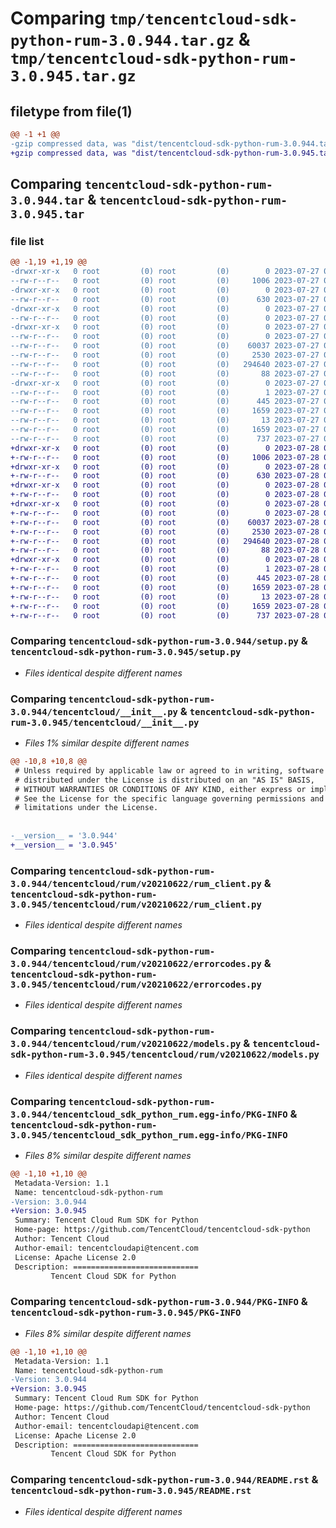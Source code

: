 # Comparing `tmp/tencentcloud-sdk-python-rum-3.0.944.tar.gz` & `tmp/tencentcloud-sdk-python-rum-3.0.945.tar.gz`

## filetype from file(1)

```diff
@@ -1 +1 @@
-gzip compressed data, was "dist/tencentcloud-sdk-python-rum-3.0.944.tar", last modified: Thu Jul 27 02:21:42 2023, max compression
+gzip compressed data, was "dist/tencentcloud-sdk-python-rum-3.0.945.tar", last modified: Fri Jul 28 00:34:01 2023, max compression
```

## Comparing `tencentcloud-sdk-python-rum-3.0.944.tar` & `tencentcloud-sdk-python-rum-3.0.945.tar`

### file list

```diff
@@ -1,19 +1,19 @@
-drwxr-xr-x   0 root         (0) root         (0)        0 2023-07-27 02:21:42.000000 tencentcloud-sdk-python-rum-3.0.944/
--rw-r--r--   0 root         (0) root         (0)     1006 2023-07-27 02:21:42.000000 tencentcloud-sdk-python-rum-3.0.944/setup.py
-drwxr-xr-x   0 root         (0) root         (0)        0 2023-07-27 02:21:42.000000 tencentcloud-sdk-python-rum-3.0.944/tencentcloud/
--rw-r--r--   0 root         (0) root         (0)      630 2023-07-27 02:21:42.000000 tencentcloud-sdk-python-rum-3.0.944/tencentcloud/__init__.py
-drwxr-xr-x   0 root         (0) root         (0)        0 2023-07-27 02:21:42.000000 tencentcloud-sdk-python-rum-3.0.944/tencentcloud/rum/
--rw-r--r--   0 root         (0) root         (0)        0 2023-07-27 02:21:42.000000 tencentcloud-sdk-python-rum-3.0.944/tencentcloud/rum/__init__.py
-drwxr-xr-x   0 root         (0) root         (0)        0 2023-07-27 02:21:42.000000 tencentcloud-sdk-python-rum-3.0.944/tencentcloud/rum/v20210622/
--rw-r--r--   0 root         (0) root         (0)        0 2023-07-27 02:21:42.000000 tencentcloud-sdk-python-rum-3.0.944/tencentcloud/rum/v20210622/__init__.py
--rw-r--r--   0 root         (0) root         (0)    60037 2023-07-27 02:21:42.000000 tencentcloud-sdk-python-rum-3.0.944/tencentcloud/rum/v20210622/rum_client.py
--rw-r--r--   0 root         (0) root         (0)     2530 2023-07-27 02:21:42.000000 tencentcloud-sdk-python-rum-3.0.944/tencentcloud/rum/v20210622/errorcodes.py
--rw-r--r--   0 root         (0) root         (0)   294640 2023-07-27 02:21:42.000000 tencentcloud-sdk-python-rum-3.0.944/tencentcloud/rum/v20210622/models.py
--rw-r--r--   0 root         (0) root         (0)       88 2023-07-27 02:21:42.000000 tencentcloud-sdk-python-rum-3.0.944/setup.cfg
-drwxr-xr-x   0 root         (0) root         (0)        0 2023-07-27 02:21:42.000000 tencentcloud-sdk-python-rum-3.0.944/tencentcloud_sdk_python_rum.egg-info/
--rw-r--r--   0 root         (0) root         (0)        1 2023-07-27 02:21:42.000000 tencentcloud-sdk-python-rum-3.0.944/tencentcloud_sdk_python_rum.egg-info/dependency_links.txt
--rw-r--r--   0 root         (0) root         (0)      445 2023-07-27 02:21:42.000000 tencentcloud-sdk-python-rum-3.0.944/tencentcloud_sdk_python_rum.egg-info/SOURCES.txt
--rw-r--r--   0 root         (0) root         (0)     1659 2023-07-27 02:21:42.000000 tencentcloud-sdk-python-rum-3.0.944/tencentcloud_sdk_python_rum.egg-info/PKG-INFO
--rw-r--r--   0 root         (0) root         (0)       13 2023-07-27 02:21:42.000000 tencentcloud-sdk-python-rum-3.0.944/tencentcloud_sdk_python_rum.egg-info/top_level.txt
--rw-r--r--   0 root         (0) root         (0)     1659 2023-07-27 02:21:42.000000 tencentcloud-sdk-python-rum-3.0.944/PKG-INFO
--rw-r--r--   0 root         (0) root         (0)      737 2023-07-27 02:21:42.000000 tencentcloud-sdk-python-rum-3.0.944/README.rst
+drwxr-xr-x   0 root         (0) root         (0)        0 2023-07-28 00:34:01.000000 tencentcloud-sdk-python-rum-3.0.945/
+-rw-r--r--   0 root         (0) root         (0)     1006 2023-07-28 00:34:01.000000 tencentcloud-sdk-python-rum-3.0.945/setup.py
+drwxr-xr-x   0 root         (0) root         (0)        0 2023-07-28 00:34:01.000000 tencentcloud-sdk-python-rum-3.0.945/tencentcloud/
+-rw-r--r--   0 root         (0) root         (0)      630 2023-07-28 00:34:01.000000 tencentcloud-sdk-python-rum-3.0.945/tencentcloud/__init__.py
+drwxr-xr-x   0 root         (0) root         (0)        0 2023-07-28 00:34:01.000000 tencentcloud-sdk-python-rum-3.0.945/tencentcloud/rum/
+-rw-r--r--   0 root         (0) root         (0)        0 2023-07-28 00:34:01.000000 tencentcloud-sdk-python-rum-3.0.945/tencentcloud/rum/__init__.py
+drwxr-xr-x   0 root         (0) root         (0)        0 2023-07-28 00:34:01.000000 tencentcloud-sdk-python-rum-3.0.945/tencentcloud/rum/v20210622/
+-rw-r--r--   0 root         (0) root         (0)        0 2023-07-28 00:34:01.000000 tencentcloud-sdk-python-rum-3.0.945/tencentcloud/rum/v20210622/__init__.py
+-rw-r--r--   0 root         (0) root         (0)    60037 2023-07-28 00:34:01.000000 tencentcloud-sdk-python-rum-3.0.945/tencentcloud/rum/v20210622/rum_client.py
+-rw-r--r--   0 root         (0) root         (0)     2530 2023-07-28 00:34:01.000000 tencentcloud-sdk-python-rum-3.0.945/tencentcloud/rum/v20210622/errorcodes.py
+-rw-r--r--   0 root         (0) root         (0)   294640 2023-07-28 00:34:01.000000 tencentcloud-sdk-python-rum-3.0.945/tencentcloud/rum/v20210622/models.py
+-rw-r--r--   0 root         (0) root         (0)       88 2023-07-28 00:34:01.000000 tencentcloud-sdk-python-rum-3.0.945/setup.cfg
+drwxr-xr-x   0 root         (0) root         (0)        0 2023-07-28 00:34:01.000000 tencentcloud-sdk-python-rum-3.0.945/tencentcloud_sdk_python_rum.egg-info/
+-rw-r--r--   0 root         (0) root         (0)        1 2023-07-28 00:34:01.000000 tencentcloud-sdk-python-rum-3.0.945/tencentcloud_sdk_python_rum.egg-info/dependency_links.txt
+-rw-r--r--   0 root         (0) root         (0)      445 2023-07-28 00:34:01.000000 tencentcloud-sdk-python-rum-3.0.945/tencentcloud_sdk_python_rum.egg-info/SOURCES.txt
+-rw-r--r--   0 root         (0) root         (0)     1659 2023-07-28 00:34:01.000000 tencentcloud-sdk-python-rum-3.0.945/tencentcloud_sdk_python_rum.egg-info/PKG-INFO
+-rw-r--r--   0 root         (0) root         (0)       13 2023-07-28 00:34:01.000000 tencentcloud-sdk-python-rum-3.0.945/tencentcloud_sdk_python_rum.egg-info/top_level.txt
+-rw-r--r--   0 root         (0) root         (0)     1659 2023-07-28 00:34:01.000000 tencentcloud-sdk-python-rum-3.0.945/PKG-INFO
+-rw-r--r--   0 root         (0) root         (0)      737 2023-07-28 00:34:01.000000 tencentcloud-sdk-python-rum-3.0.945/README.rst
```

### Comparing `tencentcloud-sdk-python-rum-3.0.944/setup.py` & `tencentcloud-sdk-python-rum-3.0.945/setup.py`

 * *Files identical despite different names*

### Comparing `tencentcloud-sdk-python-rum-3.0.944/tencentcloud/__init__.py` & `tencentcloud-sdk-python-rum-3.0.945/tencentcloud/__init__.py`

 * *Files 1% similar despite different names*

```diff
@@ -10,8 +10,8 @@
 # Unless required by applicable law or agreed to in writing, software
 # distributed under the License is distributed on an "AS IS" BASIS,
 # WITHOUT WARRANTIES OR CONDITIONS OF ANY KIND, either express or implied.
 # See the License for the specific language governing permissions and
 # limitations under the License.
 
 
-__version__ = '3.0.944'
+__version__ = '3.0.945'
```

### Comparing `tencentcloud-sdk-python-rum-3.0.944/tencentcloud/rum/v20210622/rum_client.py` & `tencentcloud-sdk-python-rum-3.0.945/tencentcloud/rum/v20210622/rum_client.py`

 * *Files identical despite different names*

### Comparing `tencentcloud-sdk-python-rum-3.0.944/tencentcloud/rum/v20210622/errorcodes.py` & `tencentcloud-sdk-python-rum-3.0.945/tencentcloud/rum/v20210622/errorcodes.py`

 * *Files identical despite different names*

### Comparing `tencentcloud-sdk-python-rum-3.0.944/tencentcloud/rum/v20210622/models.py` & `tencentcloud-sdk-python-rum-3.0.945/tencentcloud/rum/v20210622/models.py`

 * *Files identical despite different names*

### Comparing `tencentcloud-sdk-python-rum-3.0.944/tencentcloud_sdk_python_rum.egg-info/PKG-INFO` & `tencentcloud-sdk-python-rum-3.0.945/tencentcloud_sdk_python_rum.egg-info/PKG-INFO`

 * *Files 8% similar despite different names*

```diff
@@ -1,10 +1,10 @@
 Metadata-Version: 1.1
 Name: tencentcloud-sdk-python-rum
-Version: 3.0.944
+Version: 3.0.945
 Summary: Tencent Cloud Rum SDK for Python
 Home-page: https://github.com/TencentCloud/tencentcloud-sdk-python
 Author: Tencent Cloud
 Author-email: tencentcloudapi@tencent.com
 License: Apache License 2.0
 Description: ============================
         Tencent Cloud SDK for Python
```

### Comparing `tencentcloud-sdk-python-rum-3.0.944/PKG-INFO` & `tencentcloud-sdk-python-rum-3.0.945/PKG-INFO`

 * *Files 8% similar despite different names*

```diff
@@ -1,10 +1,10 @@
 Metadata-Version: 1.1
 Name: tencentcloud-sdk-python-rum
-Version: 3.0.944
+Version: 3.0.945
 Summary: Tencent Cloud Rum SDK for Python
 Home-page: https://github.com/TencentCloud/tencentcloud-sdk-python
 Author: Tencent Cloud
 Author-email: tencentcloudapi@tencent.com
 License: Apache License 2.0
 Description: ============================
         Tencent Cloud SDK for Python
```

### Comparing `tencentcloud-sdk-python-rum-3.0.944/README.rst` & `tencentcloud-sdk-python-rum-3.0.945/README.rst`

 * *Files identical despite different names*

